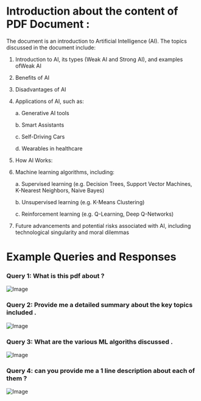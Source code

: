 # Introduction about the content of PDF Document :

The document is an introduction to Artificial Intelligence (AI). The topics discussed in the document include:

1. Introduction to AI, its types (Weak AI and Strong AI), and examples ofWeak AI

2. Benefits of AI

3. Disadvantages of AI

4. Applications of AI, such as:

    a. Generative AI tools

    b. Smart Assistants

    c. Self-Driving Cars

    d. Wearables in healthcare

5. How AI Works:

6. Machine learning algorithms, including:

    a. Supervised learning (e.g. Decision Trees, Support Vector Machines, K-Nearest Neighbors, Naive Bayes)

    b. Unsupervised learning (e.g. K-Means Clustering)

    c. Reinforcement learning (e.g. Q-Learning, Deep Q-Networks)

7. Future advancements and potential risks associated with AI, including technological singularity and moral dilemmas


# Example Queries and Responses

### Query 1: What is this pdf about ?

![Image](https://github.com/user-attachments/assets/e954d2bf-a878-4738-8046-5c710394ed40)

### Query 2: Provide me a detailed summary about the key topics included .

![Image](https://github.com/user-attachments/assets/13744c68-9ef6-4b11-af94-33c3295c95f8)

### Query 3: What are the various ML algoriths discussed .

![Image](https://github.com/user-attachments/assets/14f25b90-d69d-4246-879e-dfd567650357)

### Query 4: can you provide me a 1 line description about each of them ?

![Image](https://github.com/user-attachments/assets/4f34944c-a2b0-47fc-a357-ac886b5f288e)